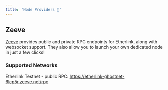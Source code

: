 ```yaml
---
title: 'Node Providers 🛜'
---
```


## Zeeve

[Zeeve](https://www.zeeve.io/) provides public and private RPC endpoints for Etherlink, along with websocket support. They also allow you to launch your own dedicated node in just a few clicks!

### Supported Networks

Etherlink Testnet - public RPC: https://etherlink-ghostnet-6lcp5r.zeeve.net/rpc